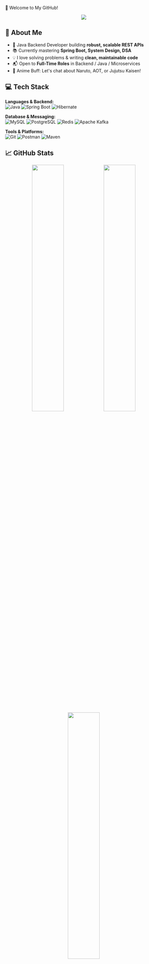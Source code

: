 💫 Welcome to My GitHub!

<p align="center">
  <img src="https://readme-typing-svg.herokuapp.com?font=Fira+Code&weight=600&size=24&duration=3000&pause=1000&color=08FDD8&background=00000000&center=true&vCenter=true&width=800&lines=Hello+World!+I'm+Shilpee+%F0%9F%91%8B;Java+Backend+Developer+%E2%9A%99%EF%B8%8F;Anime+Lover+%F0%9F%8E%A5+Naruto+%E2%9D%A4+JJK;Spring+Boot+%7C+REST+APIs+%7C+MySQL;Open+to+Full-Time+Opportunities">
</p>

## 💫 About Me

- 🔧 Java Backend Developer building **robust, scalable REST APIs**
- 📚 Currently mastering **Spring Boot, System Design, DSA**
- 💡 I love solving problems & writing **clean, maintainable code**
- 📬 Open to **Full-Time Roles** in Backend / Java / Microservices
- 🎌 Anime Buff: Let's chat about Naruto, AOT, or Jujutsu Kaisen!


## 💻 Tech Stack

**Languages & Backend:**  
![Java](https://img.shields.io/badge/Java-%23ED8B00.svg?style=for-the-badge&logo=openjdk&logoColor=white)
![Spring Boot](https://img.shields.io/badge/SpringBoot-6DB33F?style=for-the-badge&logo=springboot&logoColor=white)
![Hibernate](https://img.shields.io/badge/Hibernate-59666C?style=for-the-badge&logo=hibernate&logoColor=white)

**Database & Messaging:**  
![MySQL](https://img.shields.io/badge/MySQL-00758F?style=for-the-badge&logo=mysql&logoColor=white)
![PostgreSQL](https://img.shields.io/badge/PostgreSQL-336791?style=for-the-badge&logo=postgresql&logoColor=white)
![Redis](https://img.shields.io/badge/Redis-DC382D?style=for-the-badge&logo=redis&logoColor=white)
![Apache Kafka](https://img.shields.io/badge/Kafka-231F20?style=for-the-badge&logo=apachekafka&logoColor=white)

**Tools & Platforms:**  
![Git](https://img.shields.io/badge/Git-F05032?style=for-the-badge&logo=git&logoColor=white)
![Postman](https://img.shields.io/badge/Postman-FF6C37?style=for-the-badge&logo=postman&logoColor=white)
![Maven](https://img.shields.io/badge/Maven-C71A36?style=for-the-badge&logo=apachemaven&logoColor=white)


## 📈 GitHub Stats

<p align="center">
  <img src="https://github-readme-stats.vercel.app/api?username=shilpee-0311&show_icons=true&theme=react&hide_border=true" width="45%"/>
  <img src="https://github-readme-streak-stats.herokuapp.com/?user=shilpee-0311&theme=react&hide_border=true" width="45%"/>
  <img src="https://github-readme-stats.vercel.app/api/top-langs/?username=shilpee-0311&layout=compact&theme=react&hide_border=true" width="45%"/>
</p>


## 🧩 Projects

🔹 **[Crash Course API](https://github.com/shilpee-0311/crash-course-api)**  
Spring Boot backend for managing crash courses, enrollments, and mentors.

🔹 **[Movie Review Backend](https://github.com/shilpee-0311/movie-review-backend)**  
A REST API for reviewing movies by genre with real-time average rating update.

🔹 **Competitive Coding Tracker (WIP)**  
A backend service to log and analyze CP progress via APIs.


🏆 GitHub Trophies
<p align="center"> <img src="https://github-profile-trophy.vercel.app/?username=shilpee-0311&theme=tokyonight&row=2&margin-w=8&no-bg=true"/> </p>


## 🌐 Let’s Connect

[![LinkedIn](https://img.shields.io/badge/LinkedIn-0077B5?style=flat&logo=linkedin&logoColor=white)](https://linkedin.com/in/shilpee-srivastava-69634b1b1)
[![Gmail](https://img.shields.io/badge/Gmail-D14836?style=flat&logo=gmail&logoColor=white)](mailto:shilpeebackend@gmail.com)

---

### ⚡ Quote of the Day

> “First, solve the problem. Then, write the code.” – John Johnson
